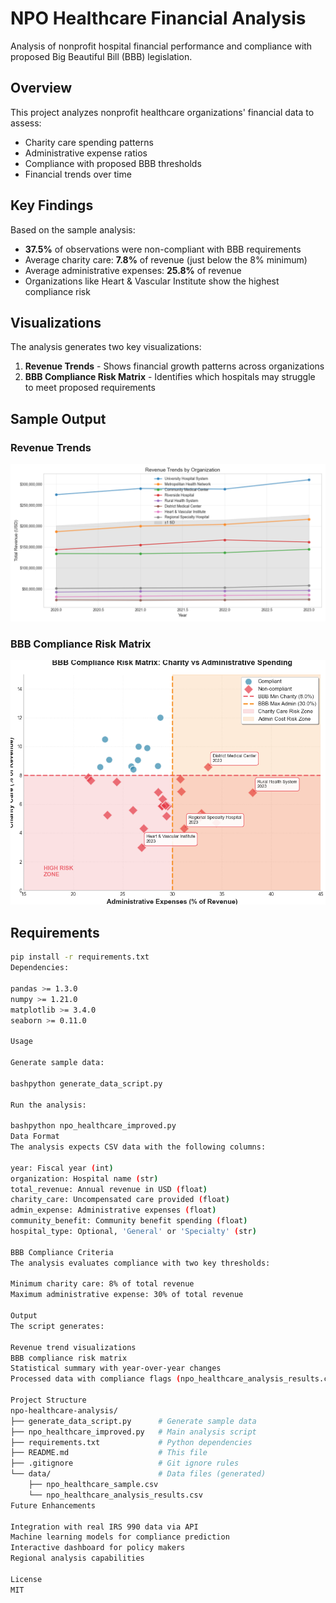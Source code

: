 # NPO Healthcare Financial Analysis

Analysis of nonprofit hospital financial performance and compliance with proposed Big Beautiful Bill (BBB) legislation.

## Overview

This project analyzes nonprofit healthcare organizations' financial data to assess:
- Charity care spending patterns
- Administrative expense ratios
- Compliance with proposed BBB thresholds
- Financial trends over time

## Key Findings

Based on the sample analysis:
- **37.5%** of observations were non-compliant with BBB requirements
- Average charity care: **7.8%** of revenue (just below the 8% minimum)
- Average administrative expenses: **25.8%** of revenue
- Organizations like Heart & Vascular Institute show the highest compliance risk

## Visualizations

The analysis generates two key visualizations:

1. **Revenue Trends** - Shows financial growth patterns across organizations
2. **BBB Compliance Risk Matrix** - Identifies which hospitals may struggle to meet proposed requirements

## Sample Output

### Revenue Trends
![Revenue Trends](images/revenue_trends.png)

### BBB Compliance Risk Matrix  
![Risk Matrix](images/bbb_risk_matrix.png)

## Requirements

```bash
pip install -r requirements.txt
Dependencies:

pandas >= 1.3.0
numpy >= 1.21.0
matplotlib >= 3.4.0
seaborn >= 0.11.0

Usage

Generate sample data:

bashpython generate_data_script.py

Run the analysis:

bashpython npo_healthcare_improved.py
Data Format
The analysis expects CSV data with the following columns:

year: Fiscal year (int)
organization: Hospital name (str)
total_revenue: Annual revenue in USD (float)
charity_care: Uncompensated care provided (float)
admin_expense: Administrative expenses (float)
community_benefit: Community benefit spending (float)
hospital_type: Optional, 'General' or 'Specialty' (str)

BBB Compliance Criteria
The analysis evaluates compliance with two key thresholds:

Minimum charity care: 8% of total revenue
Maximum administrative expense: 30% of total revenue

Output
The script generates:

Revenue trend visualizations
BBB compliance risk matrix
Statistical summary with year-over-year changes
Processed data with compliance flags (npo_healthcare_analysis_results.csv)

Project Structure
npo-healthcare-analysis/
├── generate_data_script.py      # Generate sample data
├── npo_healthcare_improved.py   # Main analysis script
├── requirements.txt             # Python dependencies
├── README.md                    # This file
├── .gitignore                   # Git ignore rules
└── data/                        # Data files (generated)
    ├── npo_healthcare_sample.csv
    └── npo_healthcare_analysis_results.csv
Future Enhancements

Integration with real IRS 990 data via API
Machine learning models for compliance prediction
Interactive dashboard for policy makers
Regional analysis capabilities

License
MIT